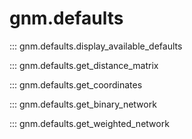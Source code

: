 # gnm.defaults

::: gnm.defaults.display_available_defaults

::: gnm.defaults.get_distance_matrix

::: gnm.defaults.get_coordinates

::: gnm.defaults.get_binary_network

::: gnm.defaults.get_weighted_network